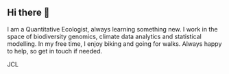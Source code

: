 ## Hi there 👋
I am a Quantitative Ecologist, always learning something new. I work in the space of biodiversity genomics, climate data analytics and statistical modelling. 
In my free time, I enjoy biking and going for walks. 
Always happy to help, so get in touch if needed. 

JCL

<!--
**jc183-jcl/jc183-jcl** is a ✨ _special_ ✨ repository because its `README.md` (this file) appears on your GitHub profile.

Here are some ideas to get you started:

- 🔭 I’m currently working on ...
- 🌱 I’m currently learning ...
- 👯 I’m looking to collaborate on ...
- 🤔 I’m looking for help with ...
- 💬 Ask me about ...
- 📫 How to reach me: ...
- 😄 Pronouns: ...
- ⚡ Fun fact: ...
-->
